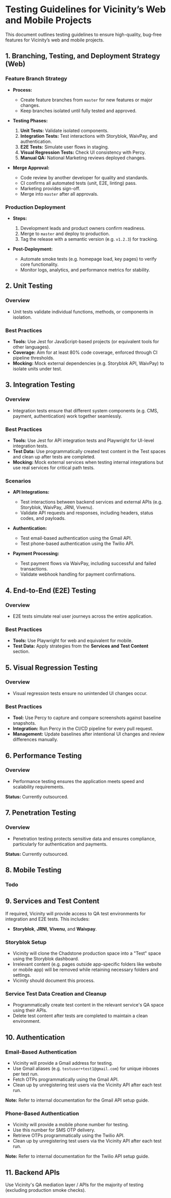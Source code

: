 # **Testing Guidelines for Vicinity’s Web and Mobile Projects**

This document outlines testing guidelines to ensure high-quality, bug-free features for Vicinity’s web and mobile projects.

## **1. Branching, Testing, and Deployment Strategy (Web)**

### **Feature Branch Strategy**

- **Process:**

  - Create feature branches from `master` for new features or major changes.
  - Keep branches isolated until fully tested and approved.

- **Testing Phases:**

  1. **Unit Tests:** Validate isolated components.
  2. **Integration Tests:** Test interactions with Storyblok, WaivPay, and authentication.
  3. **E2E Tests:** Simulate user flows in staging.
  4. **Visual Regression Tests:** Check UI consistency with Percy.
  5. **Manual QA:** National Marketing reviews deployed changes.

- **Merge Approval:**
  - Code review by another developer for quality and standards.
  - CI confirms all automated tests (unit, E2E, linting) pass.
  - Marketing provides sign-off.
  - Merge into `master` after all approvals.

### **Production Deployment**

- **Steps:**

  1. Development leads and product owners confirm readiness.
  2. Merge to `master` and deploy to production.
  3. Tag the release with a semantic version (e.g. `v1.2.3`) for tracking.

- **Post-Deployment:**
  - Automate smoke tests (e.g. homepage load, key pages) to verify core functionality.
  - Monitor logs, analytics, and performance metrics for stability.

## **2. Unit Testing**

### **Overview**

- Unit tests validate individual functions, methods, or components in isolation.

### **Best Practices**

- **Tools:** Use Jest for JavaScript-based projects (or equivalent tools for other languages).
- **Coverage:** Aim for at least 80% code coverage, enforced through CI pipeline thresholds.
- **Mocking:** Mock external dependencies (e.g. Storyblok API, WaivPay) to isolate units under test.

## **3. Integration Testing**

### **Overview**

- Integration tests ensure that different system components (e.g. CMS, payment, authentication) work together seamlessly.

### **Best Practices**

- **Tools:** Use Jest for API integration tests and Playwright for UI-level integration tests.
- **Test Data:** Use programmatically created test content in the Test spaces and clean up after tests are completed.
- **Mocking:** Mock external services when testing internal integrations but use real services for critical path tests.

### **Scenarios**

- **API Integrations:**

  - Test interactions between backend services and external APIs (e.g. Storyblok, WaivPay, JRNI, Vivenu).
  - Validate API requests and responses, including headers, status codes, and payloads.

- **Authentication:**

  - Test email-based authentication using the Gmail API.
  - Test phone-based authentication using the Twilio API.

- **Payment Processing:**
  - Test payment flows via WaivPay, including successful and failed transactions.
  - Validate webhook handling for payment confirmations.

## **4. End-to-End (E2E) Testing**

### **Overview**

- E2E tests simulate real user journeys across the entire application.

### **Best Practices**

- **Tools:** Use Playwright for web and equivalent for mobile.
- **Test Data:** Apply strategies from the **Services and Test Content** section.

## **5. Visual Regression Testing**

### **Overview**

- Visual regression tests ensure no unintended UI changes occur.

### **Best Practices**

- **Tool:** Use Percy to capture and compare screenshots against baseline snapshots.
- **Integration:** Run Percy in the CI/CD pipeline for every pull request.
- **Management:** Update baselines after intentional UI changes and review differences manually.

## **6. Performance Testing**

### **Overview**

- Performance testing ensures the application meets speed and scalability requirements.

**Status:** Currently outsourced.

## **7. Penetration Testing**

### **Overview**

- Penetration testing protects sensitive data and ensures compliance, particularly for authentication and payments.

**Status:** Currently outsourced.

## **8. Mobile Testing**

### **Todo**

## **9. Services and Test Content**

If required, Vicinity will provide access to QA test environments for integration and E2E tests. This includes:

- **Storyblok**, **JRNI**, **Vivenu**, and **Waivpay**.

### **Storyblok Setup**

- Vicinity will clone the Chadstone production space into a "Test" space using the Storyblok dashboard.
- Irrelevant content (e.g. pages outside app-specific folders like website or mobile app) will be removed while retaining necessary folders and settings.
- Vicinity should document this process.

### **Service Test Data Creation and Cleanup**

- Programmatically create test content in the relevant service's QA space using their APIs.
- Delete test content after tests are completed to maintain a clean environment.

## **10. Authentication**

### **Email-Based Authentication**

- Vicinity will provide a Gmail address for testing.
- Use Gmail aliases (e.g. `testuser+test1@gmail.com`) for unique inboxes per test run.
- Fetch OTPs programmatically using the Gmail API.
- Clean up by unregistering test users via the Vicinity API after each test run.

**Note:** Refer to internal documentation for the Gmail API setup guide.

### **Phone-Based Authentication**

- Vicinity will provide a mobile phone number for testing.
- Use this number for SMS OTP delivery.
- Retrieve OTPs programmatically using the Twilio API.
- Clean up by unregistering test users via the Vicinity API after each test run.

**Note:** Refer to internal documentation for the Twilio API setup guide.

## **11. Backend APIs**

Use Vicinity's QA mediation layer / APIs for the majority of testing (excluding production smoke checks).
